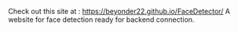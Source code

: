 Check out this site at :  https://beyonder22.github.io/FaceDetector/
A website for face detection ready for backend connection.

